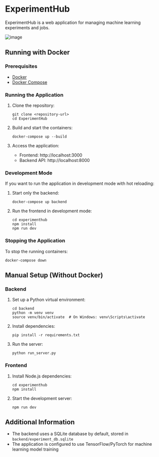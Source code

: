 # ExperimentHub

ExperimentHub is a web application for managing machine learning experiments and jobs.

![image](https://github.com/user-attachments/assets/765d961d-afca-4b16-b1dd-4006e8cb0f87)

## Running with Docker

### Prerequisites

- [Docker](https://docs.docker.com/get-docker/)
- [Docker Compose](https://docs.docker.com/compose/install/)

### Running the Application

1. Clone the repository:
   ```
   git clone <repository-url>
   cd ExperimentHub
   ```

2. Build and start the containers:
   ```
   docker-compose up --build
   ```

3. Access the application:
   - Frontend: http://localhost:3000
   - Backend API: http://localhost:8000

### Development Mode

If you want to run the application in development mode with hot reloading:

1. Start only the backend:
   ```
   docker-compose up backend
   ```

2. Run the frontend in development mode:
   ```
   cd experimenthub
   npm install
   npm run dev
   ```

### Stopping the Application

To stop the running containers:
```
docker-compose down
```

## Manual Setup (Without Docker)

### Backend

1. Set up a Python virtual environment:
   ```
   cd backend
   python -m venv venv
   source venv/bin/activate  # On Windows: venv\Scripts\activate
   ```

2. Install dependencies:
   ```
   pip install -r requirements.txt
   ```

3. Run the server:
   ```
   python run_server.py
   ```

### Frontend

1. Install Node.js dependencies:
   ```
   cd experimenthub
   npm install
   ```

2. Start the development server:
   ```
   npm run dev
   ```

## Additional Information

- The backend uses a SQLite database by default, stored in `backend/experiment_db.sqlite`
- The application is configured to use TensorFlow/PyTorch for machine learning model training 
